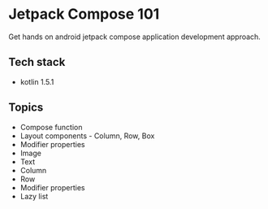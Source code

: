 # Jetpack Compose 101

Get hands on android jetpack compose application development approach.

## Tech stack

- kotlin 1.5.1

## Topics

- Compose function
- Layout components - Column, Row, Box
- Modifier properties
- Image
- Text
- Column
- Row
- Modifier properties
- Lazy list